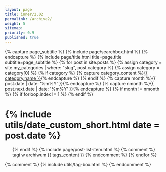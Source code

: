 ```yaml
---
layout: page
title: inner/2.02
permalink: /archive2/
weight: 5
sitemap:
priority: 0.9
published: true
---
```

<div class="page">
{% capture page_subtitle %}
  {% include page/searchbox.html %}
{% endcapture %}
{% include page/title.html title=page.title subtitle=page_subtitle %}
    {% for post in site.posts %}
    {% assign category = site.my_categories | where: "slug", post.category %}
    {% assign category = category[0] %}
      {% if category %}
        {% capture category_content %}<a class="label" href="{{ category.url }}">{{ category.name }}</a>{% endcapture %}
      {% endif %}
  	{% capture month %}{{ post.date | date: '%m%Y' }}{% endcapture %}
  	{% capture nmonth %}{{ post.next.date | date: '%m%Y' }}{% endcapture %}
  		{% if month != nmonth %}
  			{% if forloop.index != 1 %}
  			</ul>
  			{% endif %}
  			<h1>{% include utils/date_custom_short.html date = post.date %}</h1>
  			<ul class="related-posts">
  		{% endif %}
      {% include page/post-list-item.html %}
      {% comment %}
      tagi w archiwum <span class="post-tag right">{{ tags_content }}</span>
      {% endcomment %}
     {% endfor %}
  	 </ul>
  {% comment %}
    {% include utils/tag-box.html %}
  {% endcomment %}
</div>
